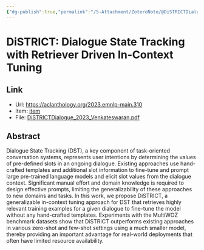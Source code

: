 ```yaml
---
{"dg-publish":true,"permalink":"/5-Attachment/ZoteroNote/@DiSTRICTDialogue_2023_Venkateswaran/","title":"DiSTRICT: Dialogue State Tracking with Retriever Driven In-Context Tuning"}
---
```


# DiSTRICT: Dialogue State Tracking with Retriever Driven In-Context Tuning
## Link
- Url: https://aclanthology.org/2023.emnlp-main.310
- Item: [item](zotero://select/library/items/QN79WF4R)
- File: [DiSTRICTDialogue_2023_Venkateswaran.pdf](zotero://open-pdf/library/items/C7TR5GHS)
## Abstract
Dialogue State Tracking (DST), a key component of task-oriented conversation systems, represents user intentions by determining the values of pre-defined slots in an ongoing dialogue. Existing approaches use hand-crafted templates and additional slot information to fine-tune and prompt large pre-trained language models and elicit slot values from the dialogue context. Significant manual effort and domain knowledge is required to design effective prompts, limiting the generalizability of these approaches to new domains and tasks. In this work, we propose DiSTRICT, a generalizable in-context tuning approach for DST that retrieves highly relevant training examples for a given dialogue to fine-tune the model without any hand-crafted templates. Experiments with the MultiWOZ benchmark datasets show that DiSTRICT outperforms existing approaches in various zero-shot and few-shot settings using a much smaller model, thereby providing an important advantage for real-world deployments that often have limited resource availability.